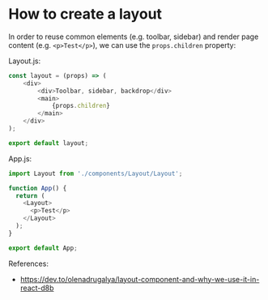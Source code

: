 # How to create a layout

In order to reuse common elements (e.g. toolbar, sidebar) and render page content (e.g. `<p>Test</p>`), we can use the `props.children` property:

Layout.js:
```javascript
const layout = (props) => (
    <div>
        <div>Toolbar, sidebar, backdrop</div>
        <main>
            {props.children}
        </main>
    </div>
);

export default layout;
```

App.js:
```javascript
import Layout from './components/Layout/Layout';

function App() {
  return (
    <Layout>
      <p>Test</p>
    </Layout>
  );
}

export default App;
```

References:
* https://dev.to/olenadrugalya/layout-component-and-why-we-use-it-in-react-d8b